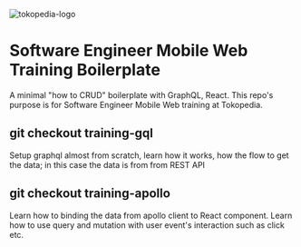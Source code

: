![tokopedia-logo](https://ecs7.tokopedia.net/img/product-1/2016/8/26/6116005/6116005_dd538473-4b01-4032-9e08-534db84f61b4.jpg)

# Software Engineer Mobile Web Training Boilerplate
A minimal "how to CRUD" boilerplate with GraphQL, React. This repo's purpose is for Software Engineer Mobile Web training at Tokopedia.


## git checkout training-gql
Setup graphql almost from scratch, learn how it works, how the flow to get the data; in this case the data is from from REST API

## git checkout training-apollo
Learn how to binding the data from apollo client to React component. Learn how to use query and mutation with user event's interaction such as click etc.
